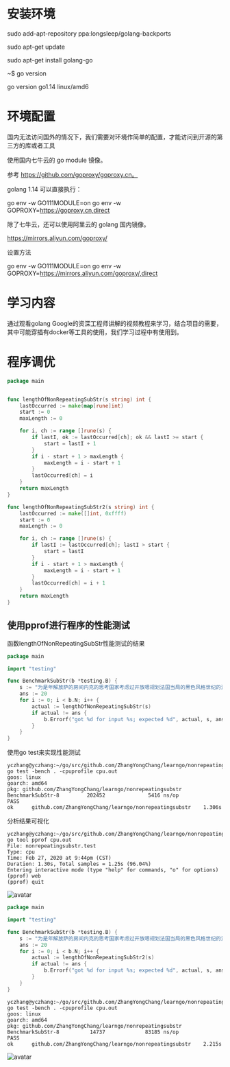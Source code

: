 # 安装环境

sudo add-apt-repository ppa:longsleep/golang-backports

sudo apt-get update

sudo apt-get install golang-go

~$ go version

go version go1.14 linux/amd6

# 环境配置

国内无法访问国外的情况下，我们需要对环境作简单的配置，才能访问到开源的第三方的库或者工具

使用国内七牛云的 go module 镜像。

参考 https://github.com/goproxy/goproxy.cn。

golang 1.14 可以直接执行：

go env -w GO111MODULE=on
go env -w GOPROXY=https://goproxy.cn,direct

除了七牛云，还可以使用阿里云的 golang 国内镜像。

https://mirrors.aliyun.com/goproxy/

设置方法

go env -w GO111MODULE=on
go env -w GOPROXY=https://mirrors.aliyun.com/goproxy/,direct


# 学习内容

通过观看golang Google的资深工程师讲解的视频教程来学习，结合项目的需要，其中可能穿插有docker等工具的使用，我们学习过程中有使用到。


# 程序调优

```go
package main


func lengthOfNonRepeatingSubStr(s string) int {
	lastOccurred := make(map[rune]int)
	start := 0
	maxLength := 0

	for i, ch := range []rune(s) {
		if lastI, ok := lastOccurred[ch]; ok && lastI >= start {
			start = lastI + 1
		}
		if i - start + 1 > maxLength {
			maxLength = i - start + 1
		}
		lastOccurred[ch] = i
	}
	return maxLength
}

func lengthOfNonRepeatingSubStr2(s string) int {
	lastOccurred := make([]int, 0xffff)
	start := 0
	maxLength := 0

	for i, ch := range []rune(s) {
		if lastI := lastOccurred[ch]; lastI > start {
			start = lastI
		}
		if i - start + 1 > maxLength {
			maxLength = i - start + 1
		}
		lastOccurred[ch] = i + 1
	}
	return maxLength
}
```

## 使用pprof进行程序的性能测试
函数lengthOfNonRepeatingSubStr性能测试的结果

```go
package main

import "testing"

func BenchmarkSubStr(b *testing.B) {
	s := "为是年解放萨的房间内克的思考国家考虑过开放嗯规划法国当局的黑色风格世纪的法国三大和"
	ans := 20
	for i := 0; i < b.N; i++ {
		actual := lengthOfNonRepeatingSubStr(s)
		if actual != ans {
			b.Errorf("got %d for input %s; expected %d", actual, s, ans)
		}
	}
}
```

使用go test来实现性能测试

```shell script
yczhang@yczhang:~/go/src/github.com/ZhangYongChang/learngo/nonrepeatingsubstr$ go test -bench . -cpuprofile cpu.out
goos: linux
goarch: amd64
pkg: github.com/ZhangYongChang/learngo/nonrepeatingsubstr
BenchmarkSubStr-8         202452              5416 ns/op
PASS
ok      github.com/ZhangYongChang/learngo/nonrepeatingsubstr    1.306s
```

分析结果可视化

```shell script
yczhang@yczhang:~/go/src/github.com/ZhangYongChang/learngo/nonrepeatingsubstr$ go tool pprof cpu.out 
File: nonrepeatingsubstr.test
Type: cpu
Time: Feb 27, 2020 at 9:44pm (CST)
Duration: 1.30s, Total samples = 1.25s (96.04%)
Entering interactive mode (type "help" for commands, "o" for options)
(pprof) web
(pprof) quit
```
![avatar](images/pprof001.svg)

```go
package main

import "testing"

func BenchmarkSubStr(b *testing.B) {
	s := "为是年解放萨的房间内克的思考国家考虑过开放嗯规划法国当局的黑色风格世纪的法国三大和"
	ans := 20
	for i := 0; i < b.N; i++ {
		actual := lengthOfNonRepeatingSubStr2(s)
		if actual != ans {
			b.Errorf("got %d for input %s; expected %d", actual, s, ans)
		}
	}
}
```

```shell script
yczhang@yczhang:~/go/src/github.com/ZhangYongChang/learngo/nonrepeatingsubstr$ go test -bench . -cpuprofile cpu.out
goos: linux
goarch: amd64
pkg: github.com/ZhangYongChang/learngo/nonrepeatingsubstr
BenchmarkSubStr-8          14737             83185 ns/op
PASS
ok      github.com/ZhangYongChang/learngo/nonrepeatingsubstr    2.215s

```

![avatar](images/pprof002.svg)